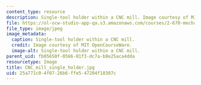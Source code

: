 ```yaml
---
content_type: resource
description: Single-tool holder within a CNC mill. Image courtesy of MIT OpenCourseWare.
file: https://ol-ocw-studio-app-qa.s3.amazonaws.com/courses/2-670-mechanical-engineering-tools-january-iap-2004/25a771c04f0726b6ffe547204f10307c_CNC_mill_single_holder.jpg
file_type: image/jpeg
image_metadata:
  caption: Single-tool holder within a CNC mill.
  credit: Image courtesy of MIT OpenCourseWare.
  image-alt: Single-tool holder within a CNC mill.
parent_uid: fb05650f-0566-01f3-dc7a-b8e25aca4dda
resourcetype: Image
title: CNC_mill_single_holder.jpg
uid: 25a771c0-4f07-26b6-ffe5-47204f10307c
---
```

